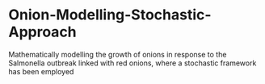 # Onion-Modelling-Stochastic-Approach
Mathematically modelling the growth of onions in response to the Salmonella outbreak linked with red onions, where a stochastic framework has been employed
